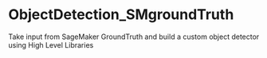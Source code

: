 # ObjectDetection_SMgroundTruth
Take input from SageMaker GroundTruth and build a custom object detector using High Level Libraries

